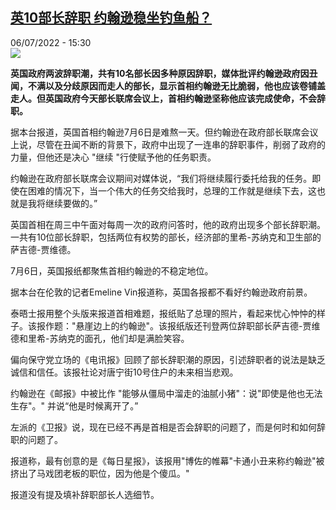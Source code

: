 <!--1657115101000-->
[英10部长辞职 约翰逊稳坐钓鱼船？](https://www.rfi.fr/cn/%E6%AC%A7%E6%B4%B2/20220706-%E8%8B%B110%E9%83%A8%E9%95%BF%E8%BE%9E%E8%81%8C-%E7%BA%A6%E7%BF%B0%E9%80%8A%E7%A8%B3%E5%9D%90%E9%92%93%E9%B1%BC%E8%88%B9)
------

<div>06/07/2022 - 15:30</div><img src="https://s.rfi.fr/media/display/6c38396e-fd2c-11ec-9bf9-005056a90284/w:1280/p:16x9/AP22187296929274.jpg"><p><strong>英国政府两波辞职潮，共有10名部长因多种原因辞职，媒体批评约翰逊政府因丑闻，不满以及分歧原因而走人的部长，显示首相约翰逊无比脆弱，他也应该卷铺盖走人。但英国政府今天部长联席会议上，首相约翰逊坚称他应该完成使命，不会辞职。                </strong></p><div ><p>据本台报道，英国首相约翰逊7月6日是难熬一天。但约翰逊在政府部长联席会议上说，尽管在丑闻不断的背景下，政府中出现了一连串的辞职事件，削弱了政府的力量，但他还是决心 "继续 "行使赋予他的任务职责。</p><p>约翰逊在政府部长联席会议期间对媒体说，“我们将继续履行委托给我的任务。即使在困难的情况下，当一个伟大的任务交给我时，总理的工作就是继续下去，这也就是我将继续要做的。”</p><p>英国首相在周三中午面对每周一次的政府问答时，他的政府出现多个部长辞职潮。一共有10位部长辞职，包括两位有权势的部长，经济部的里希-苏纳克和卫生部的萨吉德-贾维德。</p><p>7月6日，英国报纸都聚焦首相约翰逊的不稳定地位。</p><p>据本台在伦敦的记者Emeline Vin报道称，英国各报都不看好约翰逊政府前景。</p><p>泰晤士报用整个头版来报道首相难题，报纸贴了总理的照片，看起来忧心忡忡的样子。该报作题："悬崖边上的约翰逊"。该报纸版还刊登两位辞职部长萨吉德-贾维德和里希-苏纳克的面孔，他们却是满脸笑容。</p><p>偏向保守党立场的《电讯报》回顾了部长辞职潮的原因，引述辞职者的说法是缺乏诚信和信任。该报社论对唐宁街10号住户的未来相当悲观。</p><p>约翰逊在《邮报》中被比作 "能够从僵局中溜走的油腻小猪"：说"即使是他也无法生存"。" 并说“他是时候离开了。”</p><p>左派的《卫报》说，现在已经不再是首相是否会辞职的问题了，而是何时和如何辞职的问题了。</p><p>报道称，最有创意的是《每日星报》，该报用"博佐的帷幕"卡通小丑来称约翰逊"被挤出了马戏团老板的职位，因为他是个傻瓜。"</p><p>报道没有提及填补辞职部长人选细节。</p><div data-selfpromo-newsletter></div><div data-selfpromo-app></div></div>
